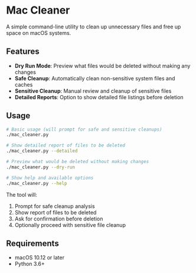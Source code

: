 # Mac Cleaner

A simple command-line utility to clean up unnecessary files and free up space on macOS systems.

## Features

- **Dry Run Mode**: Preview what files would be deleted without making any changes
- **Safe Cleanup**: Automatically clean non-sensitive system files and caches
- **Sensitive Cleanup**: Manual review and cleanup of sensitive files
- **Detailed Reports**: Option to show detailed file listings before deletion

## Usage

```bash
# Basic usage (will prompt for safe and sensitive cleanups)
./mac_cleaner.py

# Show detailed report of files to be deleted
./mac_cleaner.py --detailed

# Preview what would be deleted without making changes
./mac_cleaner.py --dry-run

# Show help and available options
./mac_cleaner.py --help
```

The tool will:
1. Prompt for safe cleanup analysis
2. Show report of files to be deleted
3. Ask for confirmation before deletion
4. Optionally proceed with sensitive file cleanup

## Requirements

- macOS 10.12 or later
- Python 3.6+
